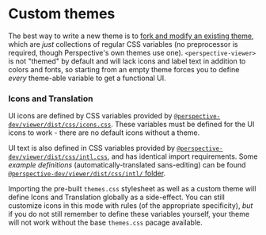 # Custom themes

The best way to write a new theme is to
[fork and modify an existing theme](https://github.com/perspective-dev/perspective/tree/master/rust/perspective-viewer/src/themes),
which are _just_ collections of regular CSS variables (no preprocessor is
required, though Perspective's own themes use one). `<perspective-viewer>` is
not "themed" by default and will lack icons and label text in addition to colors
and fonts, so starting from an empty theme forces you to define _every_
theme-able variable to get a functional UI.

### Icons and Translation

UI icons are defined by CSS variables provided by
[`@perspective-dev/viewer/dist/css/icons.css`](https://github.com/perspective-dev/perspective/blob/master/rust/perspective-viewer/src/themes/icons.less).
These variables must be defined for the UI icons to work - there are no default
icons without a theme.

UI text is also defined in CSS variables provided by
[`@perspective-dev/viewer/dist/css/intl.css`](https://github.com/perspective-dev/perspective/blob/master/rust/perspective-viewer/src/themes/intl.less),
and has identical import requirements. Some _example definitions_
(automatically-translated sans-editing) can be found
[`@perspective-dev/viewer/dist/css/intl/` folder](https://github.com/perspective-dev/perspective/tree/master/rust/perspective-viewer/src/themes/intl).

Importing the pre-built `themes.css` stylesheet as well as a custom theme will
define Icons and Translation globally as a side-effect. You can still customize
icons in this mode with rules (of the appropriate specificity), _but_ if you do
not still remember to define these variables yourself, your theme will not work
without the base `themes.css` pacage available.
